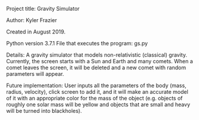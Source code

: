 Project title: Gravity Simulator

Author: Kyler Frazier

Created in August 2019.

Python version 3.7.1 
File that executes the program: gs.py

Details: 
A gravity simulator that models non-relativistic (classical) gravity.
Currently, the screen starts with a Sun and Earth and many comets.
When a comet leaves the screen, it will be deleted and a new comet with random parameters will appear.

Future implementation: 
User inputs all the parameters of the body (mass, radius, velocity), click screen to add it, and it will make an accurate model 
of it with an appropriate color for the mass of the object (e.g. objects of roughly one solar mass 
will be yellow and objects that are small and heavy will be turned into blackholes). 